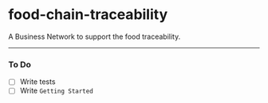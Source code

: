 # food-chain-traceability

A Business Network to support the food traceability.

---

### To Do

- [ ] Write tests
- [ ] Write `Getting Started`

